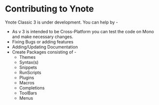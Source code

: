 Contributing to Ynote
===

Ynote Classic 3 is under development. You can help by -

- As v 3 is intended to be Cross-Platform you can test the code on Mono and make necessary changes.
- Fixing Bugs or adding features
- Adding/Updating Documentation
- Create Packages consisting of -
	- Themes
	- Syntax(s)
	- Snippets
	- RunScripts
	- Plugins
	- Macros
	- Completions
	- ToolBars
	- Menus
